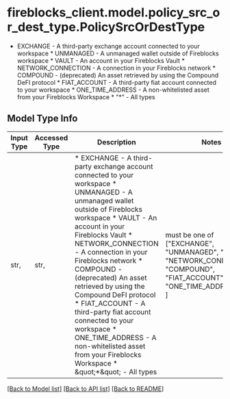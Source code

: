 # fireblocks_client.model.policy_src_or_dest_type.PolicySrcOrDestType

* EXCHANGE - A third-party exchange account connected to your workspace * UNMANAGED - A unmanaged wallet outside of Fireblocks workspace * VAULT - An account in your Fireblocks Vault * NETWORK_CONNECTION - A connection in your Fireblocks network * COMPOUND - (deprecated) An asset retrieved by using the Compound DeFI protocol * FIAT_ACCOUNT - A third-party fiat account connected to your workspace * ONE_TIME_ADDRESS - A non-whitelisted asset from your Fireblocks Workspace * \"*\" - All types 

## Model Type Info
Input Type | Accessed Type | Description | Notes
------------ | ------------- | ------------- | -------------
str,  | str,  | * EXCHANGE - A third-party exchange account connected to your workspace * UNMANAGED - A unmanaged wallet outside of Fireblocks workspace * VAULT - An account in your Fireblocks Vault * NETWORK_CONNECTION - A connection in your Fireblocks network * COMPOUND - (deprecated) An asset retrieved by using the Compound DeFI protocol * FIAT_ACCOUNT - A third-party fiat account connected to your workspace * ONE_TIME_ADDRESS - A non-whitelisted asset from your Fireblocks Workspace * \&quot;*\&quot; - All types  | must be one of ["EXCHANGE", "UNMANAGED", "VAULT", "NETWORK_CONNECTION", "COMPOUND", "FIAT_ACCOUNT", "ONE_TIME_ADDRESS", "*", ] 

[[Back to Model list]](../../README.md#documentation-for-models) [[Back to API list]](../../README.md#documentation-for-api-endpoints) [[Back to README]](../../README.md)

